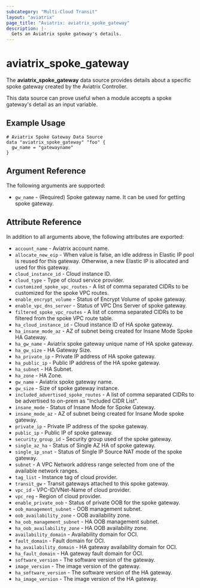 ```yaml
---
subcategory: "Multi-Cloud Transit"
layout: "aviatrix"
page_title: "Aviatrix: aviatrix_spoke_gateway"
description: |-
  Gets an Aviatrix spoke gateway's details.
---
```


# aviatrix_spoke_gateway

The **aviatrix_spoke_gateway** data source provides details about a specific spoke gateway created by the Aviatrix Controller.

This data source can prove useful when a module accepts a spoke gateway's detail as an input variable.

## Example Usage

```hcl
# Aviatrix Spoke Gateway Data Source
data "aviatrix_spoke_gateway" "foo" {
  gw_name = "gatewayname"
}
```

## Argument Reference

The following arguments are supported:

* `gw_name` - (Required) Spoke gateway name. It can be used for getting spoke gateway.

## Attribute Reference

In addition to all arguments above, the following attributes are exported:

* `account_name` - Aviatrix account name.
* `allocate_new_eip` - When value is false, an idle address in Elastic IP pool is reused for this gateway. Otherwise, a new Elastic IP is allocated and used for this gateway.
* `cloud_instance_id` - Cloud instance ID.
* `cloud_type` - Type of cloud service provider.
* `customized_spoke_vpc_routes` - A list of comma separated CIDRs to be customized for the spoke VPC routes.
* `enable_encrypt_volume` - Status of Encrypt Volume of spoke gateway.
* `enable_vpc_dns_server` - Status of VPC Dns Server of spoke gateway.
* `filtered_spoke_vpc_routes` - A list of comma separated CIDRs to be filtered from the spoke VPC route table.
* `ha_cloud_instance_id` - Cloud instance ID of HA spoke gateway.
* `ha_insane_mode_az` - AZ of subnet being created for Insane Mode Spoke HA Gateway.
* `ha_gw_name` - Aviatrix spoke gateway unique name of HA spoke gateway.
* `ha_gw_size` - HA Gateway Size.
* `ha_private_ip` - Private IP address of HA spoke gateway.
* `ha_public_ip` - Public IP address of the HA spoke gateway.
* `ha_subnet` - HA Subnet.
* `ha_zone` - HA Zone.
* `gw_name` - Aviatrix spoke gateway name.
* `gw_size` - Size of spoke gateway instance.
* `included_advertised_spoke_routes` - A list of comma separated CIDRs to be advertised to on-prem as "Included CIDR List".
* `insane_mode` - Status of Insane Mode for Spoke Gateway.
* `insane_mode_az` - AZ of subnet being created for Insane Mode spoke gateway.
* `private_ip` - Private IP address of the spoke gateway.
* `public_ip` - Public IP of spoke gateway.
* `security_group_id` - Security group used of the spoke gateway.
* `single_az_ha` - Status of Single AZ HA of spoke gateway.
* `single_ip_snat` - Status of Single IP Source NAT mode of the spoke gateway.
* `subnet` - A VPC Network address range selected from one of the available network ranges.
* `tag_list` - Instance tag of cloud provider.
* `transit_gw` - Transit gateways attached to this spoke gateway.
* `vpc_id` - VPC-ID/VNet-Name of cloud provider.
* `vpc_reg` - Region of cloud provider.
* `enable_private_oob` - Status of private OOB for the spoke gateway.
* `oob_management_subnet` - OOB management subnet.
* `oob_availability_zone` - OOB availability zone.
* `ha_oob_management_subnet` - HA OOB management subnet.
* `ha_oob_availability_zone` - HA OOB availability zone.
* `availability_domain` - Availability domain for OCI.
* `fault_domain` - Fault domain for OCI.
* `ha_availability_domain` - HA gateway availability domain for OCI.
* `ha_fault_domain` - HA gateway fault domain for OCI.
* `software_version` - The software version of the gateway.
* `image_version` - The image version of the gateway.
* `ha_software_version` - The software version of the HA gateway.
* `ha_image_version` - The image version of the HA gateway.
